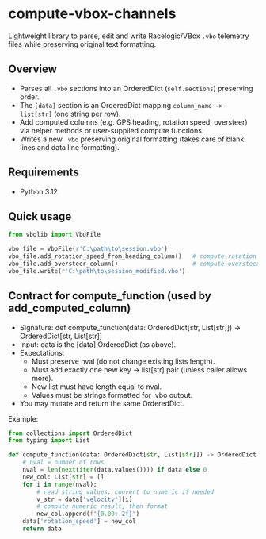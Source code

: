 # compute-vbox-channels

Lightweight library to parse, edit and write Racelogic/VBox `.vbo` telemetry files while preserving original text formatting.

## Overview

- Parses all `.vbo` sections into an OrderedDict (`self.sections`) preserving order.
- The `[data]` section is an OrderedDict mapping `column_name -> list[str]` (one string per row).
- Add computed columns (e.g. GPS heading, rotation speed, oversteer) via helper methods or user-supplied compute functions.
- Writes a new `.vbo` preserving original formatting (takes care of blank lines and data line formatting).

## Requirements

- Python 3.12

## Quick usage

```python
from vbolib import VboFile

vbo_file = VboFile(r'C:\path\to\session.vbo')
vbo_file.add_rotation_speed_from_heading_column()   # compute rotation speed from heading
vbo_file.add_oversteer_column()                     # compute oversteer from rotation & gyro z
vbo_file.write(r'C:\path\to\session_modified.vbo')
```

## Contract for compute_function (used by add_computed_column)
- Signature: def compute_function(data: OrderedDict[str, List[str]]) -> OrderedDict[str, List[str]]
- Input: data is the [data] OrderedDict (as above).
- Expectations:
    + Must preserve nval (do not change existing lists length).
    + Must add exactly one new key -> list[str] pair (unless caller allows more).
    + New list must have length equal to nval.
    + Values must be strings formatted for .vbo output.
- You may mutate and return the same OrderedDict.

Example:

```python
from collections import OrderedDict
from typing import List

def compute_function(data: OrderedDict[str, List[str]]) -> OrderedDict[str, List[str]]:
    # nval = number of rows
    nval = len(next(iter(data.values()))) if data else 0
    new_col: List[str] = []
    for i in range(nval):
        # read string values; convert to numeric if needed
        v_str = data['velocity'][i]
        # compute numeric result, then format
        new_col.append(f"{0.00:.2f}")
    data['rotation_speed'] = new_col
    return data
```